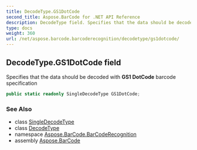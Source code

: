 ```yaml
---
title: DecodeType.GS1DotCode
second_title: Aspose.BarCode for .NET API Reference
description: DecodeType field. Specifies that the data should be decoded with GS1 DotCode barcode specification
type: docs
weight: 360
url: /net/aspose.barcode.barcoderecognition/decodetype/gs1dotcode/
---
```

## DecodeType.GS1DotCode field

Specifies that the data should be decoded with **GS1 DotCode** barcode specification

```csharp
public static readonly SingleDecodeType GS1DotCode;
```

### See Also

* class [SingleDecodeType](../../singledecodetype/)
* class [DecodeType](../)
* namespace [Aspose.BarCode.BarCodeRecognition](../../decodetype/)
* assembly [Aspose.BarCode](../../../)


